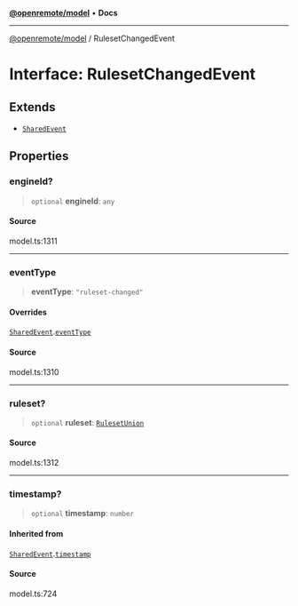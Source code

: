 [**@openremote/model**](../README.md) • **Docs**

***

[@openremote/model](../globals.md) / RulesetChangedEvent

# Interface: RulesetChangedEvent

## Extends

- [`SharedEvent`](SharedEvent.md)

## Properties

### engineId?

> `optional` **engineId**: `any`

#### Source

model.ts:1311

***

### eventType

> **eventType**: `"ruleset-changed"`

#### Overrides

[`SharedEvent`](SharedEvent.md).[`eventType`](SharedEvent.md#eventtype)

#### Source

model.ts:1310

***

### ruleset?

> `optional` **ruleset**: [`RulesetUnion`](../type-aliases/RulesetUnion.md)

#### Source

model.ts:1312

***

### timestamp?

> `optional` **timestamp**: `number`

#### Inherited from

[`SharedEvent`](SharedEvent.md).[`timestamp`](SharedEvent.md#timestamp)

#### Source

model.ts:724

